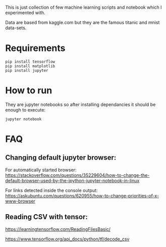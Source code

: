 This is just collection of few machine learning scripts and notebook which I experimented with.

Data are based from kaggle.com but they are the famous titanic and mnist data-sets.

# Requirements

```
pip install tensorflow
pip install matplotlib
pip install jupyter
```

# How to run

They are jupyter notebooks so after installing dependancies it should be enough to execute:

```
jupyter notebook
```


# FAQ

## Changing default jupyter browser:

For automatically started browser:
https://stackoverflow.com/questions/35229604/how-to-change-the-default-browser-used-by-the-ipython-jupyter-notebook-in-linux

For links detected inside the console output:
https://askubuntu.com/questions/620955/how-to-change-priorities-of-x-www-browser

## Reading CSV with tensor:

https://learningtensorflow.com/ReadingFilesBasic/

https://www.tensorflow.org/api_docs/python/tf/decode_csv

